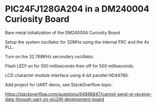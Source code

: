 # PIC24FJ128GA204 in a DM240004 Curiosity Board

Bare metal initialization of the DM240004 Curiosity Board

Setup the system oscillator for 32MHz using the internal FRC and the 4x PLL.

Turn on the 32.768KHz secondary oscillator.

Flash LED1 on for 500 milliseconds then off for 500 milliseconds.

LCD character module interface using 4-bit parallel HD44780.

Add project for UART demo, see StackOverflow topic: 

https://stackoverflow.com/questions/64988847/cannot-send-or-receive-data-through-uart-on-pic24f-development-board